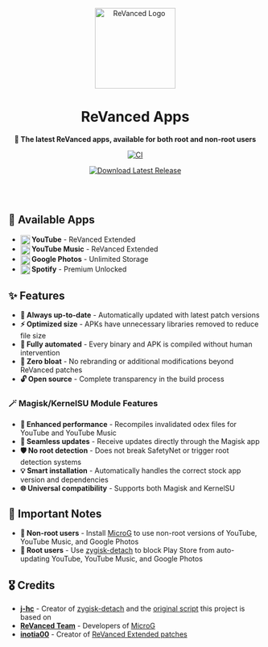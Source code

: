 <div align="center">

<br/>

<a href="https://github.com/avisek/revanced-apps">
  <img alt="ReVanced Logo" src="https://upload.wikimedia.org/wikipedia/commons/4/40/Revanced-logo-round.svg" width="160" />
</a>

# ReVanced Apps

**🚀 The latest ReVanced apps, available for both root and non-root users**

[![CI](https://github.com/avisek/revanced-apps/actions/workflows/ci.yml/badge.svg?event=schedule)](https://github.com/avisek/revanced-apps/actions/workflows/ci.yml)

[![Download Latest Release](https://img.shields.io/badge/📥%C2%A0%C2%A0Download%20Latest%20Release-blue?style=for-the-badge&labelColor=blue)](https://github.com/avisek/revanced-apps/releases)

<br/>
<br/>

</div>

## 📱 Available Apps

- **<a href="https://github.com/avisek/revanced-apps/releases"><img src="https://upload.wikimedia.org/wikipedia/commons/0/09/YouTube_full-color_icon_(2017).svg" width="19" height="19" align="absmiddle"/></a> YouTube** - ReVanced Extended
- **<a href="https://github.com/avisek/revanced-apps/releases"><img src="https://upload.wikimedia.org/wikipedia/commons/6/6a/Youtube_Music_icon.svg" width="19" height="19" align="absmiddle"/></a> YouTube Music** - ReVanced Extended
- **<a href="https://github.com/avisek/revanced-apps/releases"><img src="https://upload.wikimedia.org/wikipedia/commons/1/12/Google_Photos_icon_(2020).svg" width="19" height="19" align="absmiddle"/></a> Google Photos** - Unlimited Storage
- **<a href="https://github.com/avisek/revanced-apps/releases"><img src="https://upload.wikimedia.org/wikipedia/commons/1/19/Spotify_logo_without_text.svg" width="19" height="19" align="absmiddle"/></a> Spotify** - Premium Unlocked

## ✨ Features

- **🔄 Always up-to-date** - Automatically updated with latest patch versions
- **⚡ Optimized size** - APKs have unnecessary libraries removed to reduce file size
- **🤖 Fully automated** - Every binary and APK is compiled without human intervention
- **🧹 Zero bloat** - No rebranding or additional modifications beyond ReVanced patches
- **🔓 Open source** - Complete transparency in the build process

### 🪄 Magisk/KernelSU Module Features

- **🚀 Enhanced performance** - Recompiles invalidated odex files for YouTube and YouTube Music
- **📲 Seamless updates** - Receive updates directly through the Magisk app
- **🛡️ No root detection** - Does not break SafetyNet or trigger root detection systems
- **💡 Smart installation** - Automatically handles the correct stock app version and dependencies
- **🌐 Universal compatibility** - Supports both Magisk and KernelSU

## 📌 Important Notes

- **📱 Non-root users** - Install [MicroG](https://github.com/ReVanced/GmsCore/releases) to use non-root versions of YouTube, YouTube Music, and Google Photos
- **🔐 Root users** - Use [zygisk-detach](https://github.com/j-hc/zygisk-detach) to block Play Store from auto-updating YouTube, YouTube Music, and Google Photos

## 🎖️ Credits

- **[j-hc](https://github.com/j-hc)** - Creator of [zygisk-detach](https://github.com/j-hc/zygisk-detach) and the [original script](https://github.com/j-hc/revanced-magisk-module) this project is based on
- **[ReVanced Team](https://github.com/revanced)** - Developers of [MicroG](https://github.com/ReVanced/GmsCore/releases)
- **[inotia00](https://github.com/inotia00)** - Creator of [ReVanced Extended patches](https://github.com/inotia00/revanced-patches)

